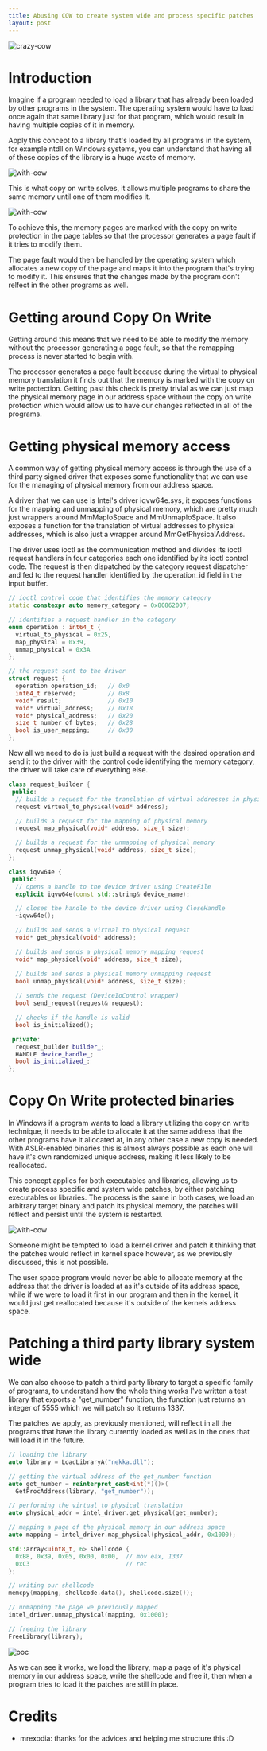 ```yaml
---
title: Abusing COW to create system wide and process specific patches
layout: post
---
```


![crazy-cow](/assets/crazy-cow.png)

# Introduction

Imagine if a program needed to load a library that has already been loaded by other programs in the system.
The operating system would have to load once again that same library just for that program, which would result in having multiple copies of it in memory.

Apply this concept to a library that's loaded by all programs in the system, for example ntdll on Windows systems, you can understand that having all of 
these copies of the library is a huge waste of memory.

![with-cow](/assets/wo-cow.png)

This is what copy on write solves, it allows multiple programs to share the same memory until one of them modifies it.

![with-cow](/assets/w-cow.png)

To achieve this, the memory pages are marked with the copy on write protection in the page tables so that the processor generates a page fault if it tries to modify them.

The page fault would then be handled by the operating system which allocates a new copy of the page and maps it into the program that's trying to modify it.
This ensures that the changes made by the program don't relfect in the other programs as well.

# Getting around Copy On Write

Getting around this means that we need to be able to modify the memory without the processor generating a page fault, so that the remapping process is never started to begin with.

The processor generates a page fault because during the virtual to physical memory translation it finds out that the memory is marked with the copy on write protection. Getting past this check is pretty trivial as we can just map the physical memory page in our address space without the copy on write protection which would allow us to have our changes reflected in all of the programs.

# Getting physical memory access

A common way of getting physical memory access is through the use of a third party signed driver that exposes some functionality that we can use for the managing of physical memory from our address space.

A driver that we can use is Intel's driver iqvw64e.sys, it exposes functions for the mapping and unmapping of physical memory, which are pretty much just wrappers around MmMapIoSpace and MmUnmapIoSpace. It also exposes a function for the translation of virtual addresses to physical addresses, which is also just a wrapper around MmGetPhysicalAddress.

The driver uses ioctl as the communication method and divides its ioctl request handlers in four categories each one identified by its ioctl control code. The request is then dispatched by the category request dispatcher and fed to the request handler identified by the operation_id field in the input buffer.

```cpp
// ioctl control code that identifies the memory category
static constexpr auto memory_category = 0x80862007;

// identifies a request handler in the category
enum operation : int64_t {
  virtual_to_physical = 0x25,
  map_physical = 0x39,
  unmap_physical = 0x3A
};

// the request sent to the driver
struct request {
  operation operation_id;   // 0x0
  int64_t reserved;         // 0x8
  void* result;             // 0x10
  void* virtual_address;    // 0x18
  void* physical_address;   // 0x20
  size_t number_of_bytes;   // 0x28
  bool is_user_mapping;     // 0x30
};
```

Now all we need to do is just build a request with the desired operation and send it to the driver with the control code identifying the memory category, the driver will take care of everything else.

```cpp
class request_builder {
 public:
  // builds a request for the translation of virtual addresses in physical ones
  request virtual_to_physical(void* address);

  // builds a request for the mapping of physical memory
  request map_physical(void* address, size_t size);

  // builds a request for the unmapping of physical memory
  request unmap_physical(void* address, size_t size);
};

class iqvw64e {
 public:
  // opens a handle to the device driver using CreateFile
  explicit iqvw64e(const std::string& device_name);

  // closes the handle to the device driver using CloseHandle
  ~iqvw64e();

  // builds and sends a virtual to physical request
  void* get_physical(void* address);

  // builds and sends a physical memory mapping request
  void* map_physical(void* address, size_t size);

  // builds and sends a physical memory unmapping request
  bool unmap_physical(void* address, size_t size);
  
  // sends the request (DeviceIoControl wrapper)
  bool send_request(request& request);

  // checks if the handle is valid
  bool is_initialized();

 private:
  request_builder builder_;
  HANDLE device_handle_;
  bool is_initialized_;
};
```

# Copy On Write protected binaries

In Windows if a program wants to load a library utilizing the copy on write technique, it needs to be able to allocate it at the same address that the other programs have it allocated at, in any other case a new copy is needed. 
With ASLR-enabled binaries this is almost always possible as each one will have it's own randomized unique address, making it less likely to be reallocated.

This concept applies for both executables and libraries, allowing us to create process specific and system wide patches, by either patching executables or libraries. The process is the same in both cases, we load an arbitrary target binary and patch its physical memory, the patches will reflect and persist until the system is restarted.

![with-cow](/assets/limitations.png)

Someone might be tempted to load a kernel driver and patch it thinking that the patches would reflect in kernel space however, as we previously discussed, this is not possible.

The user space program would never be able to allocate memory at the address that the driver is loaded at as it's outside of its address space, while if we were to load it first in our program and then in the kernel, it would just get reallocated because it's outside of the kernels address space.

# Patching a third party library system wide

We can also choose to patch a third party library to target a specific family of programs, to understand how the whole thing works I've written a test library that exports a "get_number" function, the function just returns an integer of 5555 which we will patch so it returns 1337. 

The patches we apply, as previously mentioned, will reflect in all the programs that have the library currently loaded as well as in the ones that will load it in the future.

```cpp
// loading the library
auto library = LoadLibraryA("nekka.dll");

// getting the virtual address of the get_number function
auto get_number = reinterpret_cast<int(*)()>(
  GetProcAddress(library, "get_number"));

// performing the virtual to physical translation
auto physical_addr = intel_driver.get_physical(get_number);

// mapping a page of the physical memory in our address space
auto mapping = intel_driver.map_physical(physical_addr, 0x1000);

std::array<uint8_t, 6> shellcode {
  0xB8, 0x39, 0x05, 0x00, 0x00,  // mov eax, 1337
  0xC3                           // ret
};

// writing our shellcode
memcpy(mapping, shellcode.data(), shellcode.size());

// unmapping the page we previously mapped
intel_driver.unmap_physical(mapping, 0x1000);

// freeing the library
FreeLibrary(library);
```

![poc](/assets/poc.png)

As we can see it works, we load the library, map a page of it's physical memory in our address space, write the shellcode and free it, then when a program tries to load it the patches are still in place.

# Credits
- mrexodia: thanks for the advices and helping me structure this :D